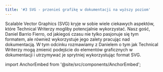 ```yaml
---
title: '#3 SVG - przenieś grafikę w dokumentacji na wyższy poziom'
---
```


Scalable Vector Graphics (SVG) kryje w sobie wiele ciekawych aspektów, które
Technical Writerzy mogliby potencjalnie wykorzystać. Nasz gość, Daniel Barrio
Fierro, od jakiegoś czasu nie tylko pasjonuje się tym formatem, ale również
wykorzystuje jego zalety pracując nad dokumentacją. W tym odcinku rozmawiamy z
Danielem o tym jak Technical Writerzy mogą zmienić podejście do elementów
graficznych w dokumentacji i utrzymywać je sprytniej wykorzystując format SVG.

import AnchorEmbed from '@site/src/components/AnchorEmbed';

<AnchorEmbed episodeId="3-SVG---przenie-grafik-w-dokumentacji-na-wyszy-poziom-e4b4kv" />
